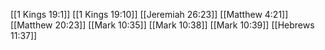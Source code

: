 [[1 Kings 19:1]]
[[1 Kings 19:10]]
[[Jeremiah 26:23]]
[[Matthew 4:21]]
[[Matthew 20:23]]
[[Mark 10:35]]
[[Mark 10:38]]
[[Mark 10:39]]
[[Hebrews 11:37]]
